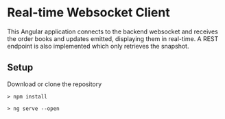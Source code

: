 # Real-time Websocket Client

This Angular application connects to the backend websocket and receives the order books and updates emitted, displaying them in real-time. A REST endpoint is also implemented which only retrieves the snapshot.

## Setup

Download or clone the repository

`> npm install`

`> ng serve --open`

